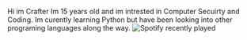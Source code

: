 Hi im Crafter Im 15 years old and im intrested in Computer Secuirty and Coding.
Im curently learning Python but have been looking into other programing languages along the way.
![Spotify recently played](https://spotify-recently-played-readme.vercel.app/api?user=jeffreyca16&width=600)
